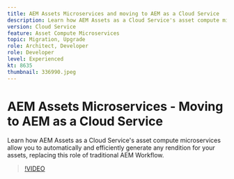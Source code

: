 ```yaml
---
title: AEM Assets Microservices and moving to AEM as a Cloud Service
description: Learn how AEM Assets as a Cloud Service's asset compute microservices allow you to automatically and efficiently generate any rendition for your assets, replacing this role of traditional AEM Workflow.
version: Cloud Service
feature: Asset Compute Microservices
topic: Migration, Upgrade
role: Architect, Developer
role: Developer
level: Experienced
kt: 8635
thumbnail: 336990.jpeg
---
```


# AEM Assets Microservices - Moving to AEM as a Cloud Service

Learn how AEM Assets as a Cloud Service's asset compute microservices allow you to automatically and efficiently generate any rendition for your assets, replacing this role of traditional AEM Workflow.

>[!VIDEO](https://video.tv.adobe.com/v/336990/?quality=12&learn=on)
